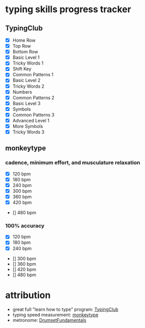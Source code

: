 
# typing skills progress tracker

## TypingClub

- [x] Home Row
- [x] Top Row
- [x] Bottom Row
- [x] Basic Level 1
- [x] Tricky Words 1
- [x] Shift Key
- [x] Common Patterns 1
- [x] Basic Level 2
- [x] Tricky Words 2
- [x] Numbers
- [x] Common Patterns 2
- [x] Basic Level 3
- [x] Symbols
- [x] Common Patterns 3
- [x] Advanced Level 1
- [x] More Symbols
- [x] Tricky Words 3

## monkeytype

### cadence, minimum effort, and musculature relaxation

- [x] 120 bpm
- [x] 180 bpm
- [x] 240 bpm
- [x] 300 bpm
- [x] 360 bpm
- [x] 420 bpm
- [] 480 bpm

### 100% accuracy

- [x] 120 bpm
- [x] 180 bpm
- [x] 240 bpm
- [] 300 bpm
- [] 360 bpm
- [] 420 bpm
- [] 480 bpm

# attribution
- great full "learn how to type" program: [TypingClub](https://www.typingclub.com)
- typing speed measurement: [monkeytype](https://monkeytype.com/)
- metronome: [DrumsetFundamentals](https://www.youtube.com/@DrumsetFundamentals)
